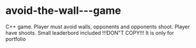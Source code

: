 # avoid-the-wall---game
C++ game. Player must avoid walls, opponents and opponents shoot. Player have shoots. Small leaderbord included !!!DON"T COPY!!!
It is only for portfolio
